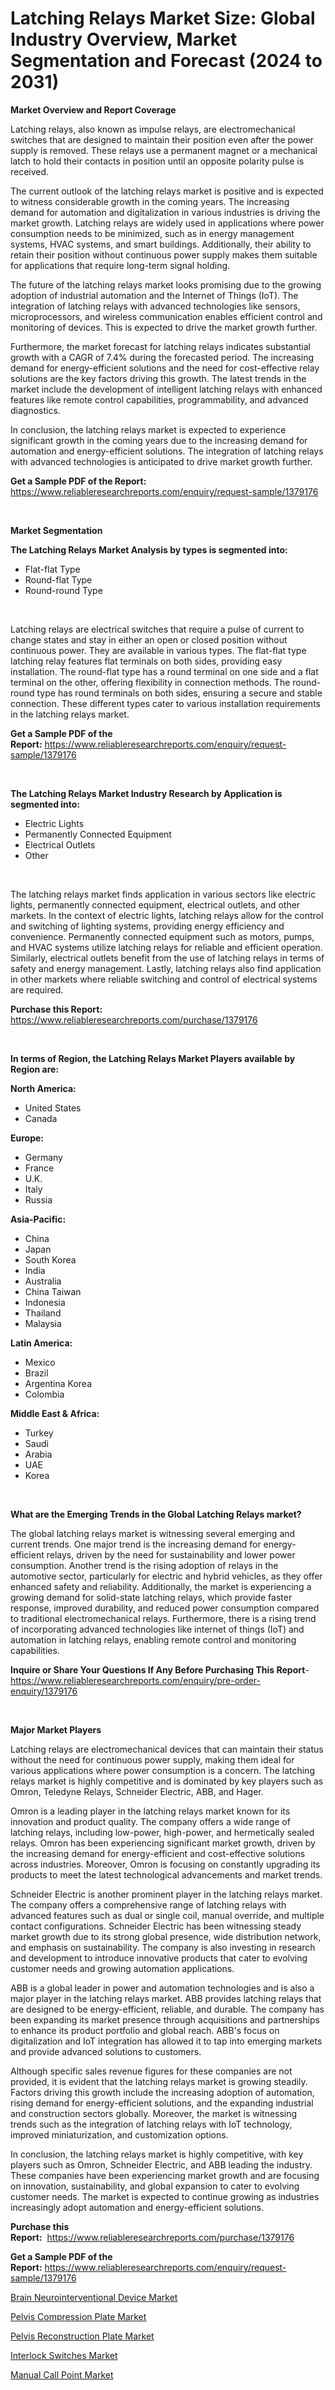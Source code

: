 <p><h1>Latching Relays Market Size: Global Industry Overview, Market Segmentation and Forecast (2024 to 2031)</h1></p><p><strong>Market Overview and Report Coverage</strong></p>
<p><p>Latching relays, also known as impulse relays, are electromechanical switches that are designed to maintain their position even after the power supply is removed. These relays use a permanent magnet or a mechanical latch to hold their contacts in position until an opposite polarity pulse is received.</p><p>The current outlook of the latching relays market is positive and is expected to witness considerable growth in the coming years. The increasing demand for automation and digitalization in various industries is driving the market growth. Latching relays are widely used in applications where power consumption needs to be minimized, such as in energy management systems, HVAC systems, and smart buildings. Additionally, their ability to retain their position without continuous power supply makes them suitable for applications that require long-term signal holding.</p><p>The future of the latching relays market looks promising due to the growing adoption of industrial automation and the Internet of Things (IoT). The integration of latching relays with advanced technologies like sensors, microprocessors, and wireless communication enables efficient control and monitoring of devices. This is expected to drive the market growth further.</p><p>Furthermore, the market forecast for latching relays indicates substantial growth with a CAGR of 7.4% during the forecasted period. The increasing demand for energy-efficient solutions and the need for cost-effective relay solutions are the key factors driving this growth. The latest trends in the market include the development of intelligent latching relays with enhanced features like remote control capabilities, programmability, and advanced diagnostics.</p><p>In conclusion, the latching relays market is expected to experience significant growth in the coming years due to the increasing demand for automation and energy-efficient solutions. The integration of latching relays with advanced technologies is anticipated to drive market growth further.</p></p>
<p><strong>Get a Sample PDF of the Report:</strong> <a href="https://www.reliableresearchreports.com/enquiry/request-sample/1379176">https://www.reliableresearchreports.com/enquiry/request-sample/1379176</a></p>
<p>&nbsp;</p>
<p><strong>Market Segmentation</strong></p>
<p><strong>The Latching Relays Market Analysis by types is segmented into:</strong></p>
<p><ul><li>Flat-flat Type</li><li>Round-flat Type</li><li>Round-round Type</li></ul></p>
<p>&nbsp;</p>
<p><p>Latching relays are electrical switches that require a pulse of current to change states and stay in either an open or closed position without continuous power. They are available in various types. The flat-flat type latching relay features flat terminals on both sides, providing easy installation. The round-flat type has a round terminal on one side and a flat terminal on the other, offering flexibility in connection methods. The round-round type has round terminals on both sides, ensuring a secure and stable connection. These different types cater to various installation requirements in the latching relays market.</p></p>
<p><strong>Get a Sample PDF of the Report:</strong>&nbsp;<a href="https://www.reliableresearchreports.com/enquiry/request-sample/1379176">https://www.reliableresearchreports.com/enquiry/request-sample/1379176</a></p>
<p>&nbsp;</p>
<p><strong>The Latching Relays Market Industry Research by Application is segmented into:</strong></p>
<p><ul><li>Electric Lights</li><li>Permanently Connected Equipment</li><li>Electrical Outlets</li><li>Other</li></ul></p>
<p>&nbsp;</p>
<p><p>The latching relays market finds application in various sectors like electric lights, permanently connected equipment, electrical outlets, and other markets. In the context of electric lights, latching relays allow for the control and switching of lighting systems, providing energy efficiency and convenience. Permanently connected equipment such as motors, pumps, and HVAC systems utilize latching relays for reliable and efficient operation. Similarly, electrical outlets benefit from the use of latching relays in terms of safety and energy management. Lastly, latching relays also find application in other markets where reliable switching and control of electrical systems are required.</p></p>
<p><strong>Purchase this Report:</strong>&nbsp; <a href="https://www.reliableresearchreports.com/purchase/1379176">https://www.reliableresearchreports.com/purchase/1379176</a></p>
<p>&nbsp;</p>
<p><strong>In terms of Region, the Latching Relays Market Players available by Region are:</strong></p>
<p>
    <p> <strong> North America: </strong>
        <ul>
            <li>United States</li>
            <li>Canada</li>
        </ul>
        </p> 
    <p> <strong> Europe: </strong>
        <ul>
            <li>Germany</li>
            <li>France</li>
            <li>U.K.</li>
            <li>Italy</li>
            <li>Russia</li>
        </ul>
        </p> 
    <p> <strong> Asia-Pacific: </strong>
        <ul>
            <li>China</li>
            <li>Japan</li>
            <li>South Korea</li>
            <li>India</li>
            <li>Australia</li>
            <li>China Taiwan</li>
            <li>Indonesia</li>
            <li>Thailand</li>
            <li>Malaysia</li>
        </ul>
        </p> 
    <p> <strong> Latin America: </strong>
        <ul>
            <li>Mexico</li>
            <li>Brazil</li>
            <li>Argentina Korea</li>
            <li>Colombia</li>
        </ul>
        </p> 
    <p> <strong> Middle East & Africa: </strong>
        <ul>
            <li>Turkey</li>
            <li>Saudi</li>
            <li>Arabia</li>
            <li>UAE</li>
            <li>Korea</li>
        </ul>
    </p>
    </p>
<p>&nbsp;</p>
<p><strong>What are the Emerging Trends in the Global Latching Relays market?</strong></p>
<p><p>The global latching relays market is witnessing several emerging and current trends. One major trend is the increasing demand for energy-efficient relays, driven by the need for sustainability and lower power consumption. Another trend is the rising adoption of relays in the automotive sector, particularly for electric and hybrid vehicles, as they offer enhanced safety and reliability. Additionally, the market is experiencing a growing demand for solid-state latching relays, which provide faster response, improved durability, and reduced power consumption compared to traditional electromechanical relays. Furthermore, there is a rising trend of incorporating advanced technologies like internet of things (IoT) and automation in latching relays, enabling remote control and monitoring capabilities.</p></p>
<p><strong>Inquire or Share Your Questions If Any Before Purchasing This Report</strong>- <a href="https://www.reliableresearchreports.com/enquiry/pre-order-enquiry/1379176">https://www.reliableresearchreports.com/enquiry/pre-order-enquiry/1379176</a></p>
<p>&nbsp;</p>
<p><strong>Major Market Players</strong></p>
<p><p>Latching relays are electromechanical devices that can maintain their status without the need for continuous power supply, making them ideal for various applications where power consumption is a concern. The latching relays market is highly competitive and is dominated by key players such as Omron, Teledyne Relays, Schneider Electric, ABB, and Hager.</p><p>Omron is a leading player in the latching relays market known for its innovation and product quality. The company offers a wide range of latching relays, including low-power, high-power, and hermetically sealed relays. Omron has been experiencing significant market growth, driven by the increasing demand for energy-efficient and cost-effective solutions across industries. Moreover, Omron is focusing on constantly upgrading its products to meet the latest technological advancements and market trends.</p><p>Schneider Electric is another prominent player in the latching relays market. The company offers a comprehensive range of latching relays with advanced features such as dual or single coil, manual override, and multiple contact configurations. Schneider Electric has been witnessing steady market growth due to its strong global presence, wide distribution network, and emphasis on sustainability. The company is also investing in research and development to introduce innovative products that cater to evolving customer needs and growing automation applications.</p><p>ABB is a global leader in power and automation technologies and is also a major player in the latching relays market. ABB provides latching relays that are designed to be energy-efficient, reliable, and durable. The company has been expanding its market presence through acquisitions and partnerships to enhance its product portfolio and global reach. ABB's focus on digitalization and IoT integration has allowed it to tap into emerging markets and provide advanced solutions to customers.</p><p>Although specific sales revenue figures for these companies are not provided, it is evident that the latching relays market is growing steadily. Factors driving this growth include the increasing adoption of automation, rising demand for energy-efficient solutions, and the expanding industrial and construction sectors globally. Moreover, the market is witnessing trends such as the integration of latching relays with IoT technology, improved miniaturization, and customization options.</p><p>In conclusion, the latching relays market is highly competitive, with key players such as Omron, Schneider Electric, and ABB leading the industry. These companies have been experiencing market growth and are focusing on innovation, sustainability, and global expansion to cater to evolving customer needs. The market is expected to continue growing as industries increasingly adopt automation and energy-efficient solutions.</p></p>
<p><strong>Purchase this Report:</strong>&nbsp;&nbsp;<a href="https://www.reliableresearchreports.com/purchase/1379176">https://www.reliableresearchreports.com/purchase/1379176</a></p>
<p></p>
<p><strong>Get a Sample PDF of the Report:</strong>&nbsp;<a href="https://www.reliableresearchreports.com/enquiry/request-sample/1379176">https://www.reliableresearchreports.com/enquiry/request-sample/1379176</a></p>
<p><p><a href="https://medium.com/@marieramos20/brain-neurointerventional-device-market-size-cagr-trends-2024-2030-93ce8a65b832">Brain Neurointerventional Device Market</a></p><p><a href="https://medium.com/@marieramos20/pelvis-compression-plate-market-report-reveals-the-latest-trends-and-growth-opportunities-of-this-3d1d03a67568">Pelvis Compression Plate Market</a></p><p><a href="https://medium.com/@marieramos20/decoding-pelvis-reconstruction-plate-market-metrics-market-share-trends-and-growth-patterns-250a97bb08fd">Pelvis Reconstruction Plate Market</a></p><p><a href="https://github.com/RoccoManning/Market-Research-Report-List-3/blob/main/interlock-switches-market.md">Interlock Switches Market</a></p><p><a href="https://github.com/NorbertYates/Market-Research-Report-List-3/blob/main/manual-call-point-market.md">Manual Call Point Market</a></p></p>